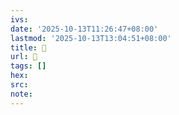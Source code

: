 ```yaml
---
ivs:
date: '2025-10-13T11:26:47+08:00'
lastmod: '2025-10-13T13:04:51+08:00'
title: 󰓘
url: 󰓘
tags: []
hex: 
src:
note:
---
```

